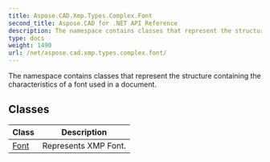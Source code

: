 ```yaml
---
title: Aspose.CAD.Xmp.Types.Complex.Font
second_title: Aspose.CAD for .NET API Reference
description: The namespace contains classes that represent the structure containing the characteristics of a font used in a document
type: docs
weight: 1490
url: /net/aspose.cad.xmp.types.complex.font/
---
```

The namespace contains classes that represent the structure containing the characteristics of a font used in a document.

## Classes

| Class | Description |
| --- | --- |
| [Font](./font/) | Represents XMP Font. |



